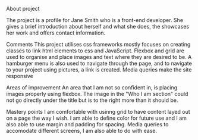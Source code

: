 About project

The project is a profile for Jane Smith who is a front-end developer. She gives a brief introduction about herself and what she does, the showcases her work and offers contact information. 

Comments
This project utilises css frameworks mostly focuses on creating classes to link html elements to css and JavaScript. Flexbox and grid are used to organise and place images and text where they are desired to be. A hamburger menu is also used to navigate through the page, and to navigate to your project using pictures, a link is created. Media queries make the site responsive

Areas of improvement
An area that I am not so confident in, is placing images properly using flexbox. The image in the "Who I am section" could not go directly under the title but is to the right more than it should be.


Mastery points
I am comfortable with usinng grid to have content layed out on a page the way I wish. I am able to define color for future use and I am also able to use margin and padding for spacing. Media queries to accomodate different screens, I am also able to do with ease.

